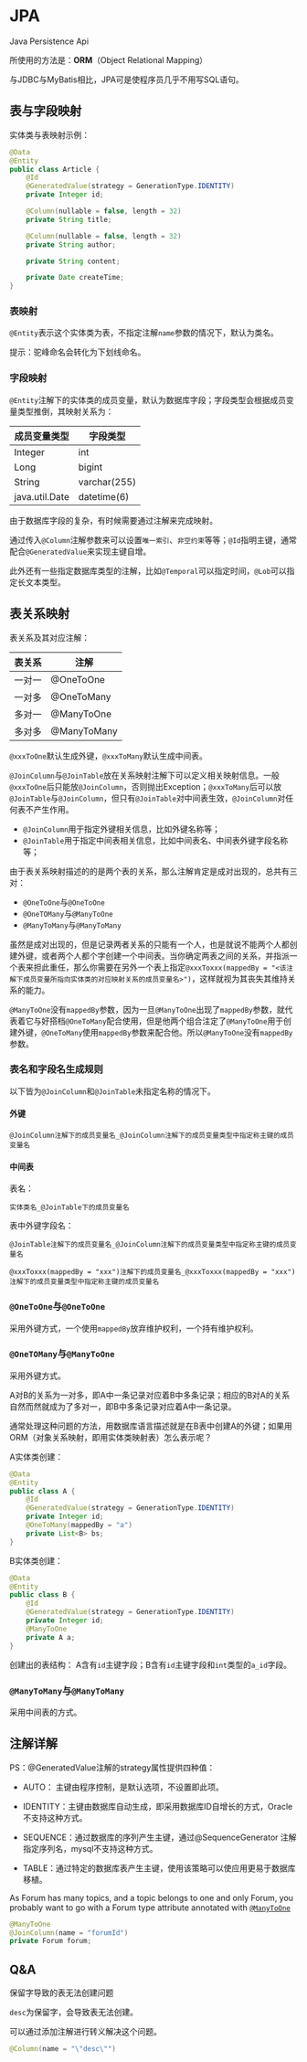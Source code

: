 # JPA

Java Persistence Api

所使用的方法是：**ORM**（Object Relational Mapping）

与JDBC与MyBatis相比，JPA可是使程序员几乎不用写SQL语句。

## 表与字段映射

实体类与表映射示例：

```java
@Data
@Entity
public class Article {
    @Id
    @GeneratedValue(strategy = GenerationType.IDENTITY)
    private Integer id;

    @Column(nullable = false, length = 32)
    private String title;

    @Column(nullable = false, length = 32)
    private String author;

    private String content;

    private Date createTime;
}
```

### 表映射

`@Entity`表示这个实体类为表，不指定注解`name`参数的情况下，默认为类名。

提示：驼峰命名会转化为下划线命名。

### 字段映射

`@Entity`注解下的实体类的成员变量，默认为数据库字段；字段类型会根据成员变量类型推倒，其映射关系为：

| 成员变量类型   | 字段类型     |
| -------------- | ------------ |
| Integer        | int          |
| Long           | bigint       |
| String         | varchar(255) |
| java.util.Date | datetime(6)  |

由于数据库字段的复杂，有时候需要通过注解来完成映射。

通过传入`@Column`注解参数来可以设置`唯一索引`、`非空约束`等等；`@Id`指明主键，通常配合`@GeneratedValue`来实现主键自增。

此外还有一些指定数据库类型的注解，比如`@Temporal`可以指定时间，`@Lob`可以指定长文本类型。

## 表关系映射

表关系及其对应注解：

| 表关系 | 注解        |
| ------ | ----------- |
| 一对一 | @OneToOne   |
| 一对多 | @OneToMany  |
| 多对一 | @ManyToOne  |
| 多对多 | @ManyToMany |

`@xxxToOne`默认生成外键，`@xxxToMany`默认生成中间表。

`@JoinColumn`与`@JoinTable`放在关系映射注解下可以定义相关映射信息。一般`@xxxToOne`后只能放`@JoinColumn`，否则抛出Exception；`@xxxToMany`后可以放`@JoinTable`与`@JoinColumn`，但只有`@JoinTable`对中间表生效，`@JoinColumn`对任何表不产生作用。

- `@JoinColumn`用于指定外键相关信息，比如外键名称等；
- `@JoinTable`用于指定中间表相关信息，比如中间表名、中间表外键字段名称等；

由于表关系映射描述的的是两个表的关系，那么注解肯定是成对出现的，总共有三对：

- `@OneToOne`与`@OneToOne`
- `@OneTOMany`与`@ManyToOne`
- `@ManyToMany`与`@ManyToMany`

虽然是成对出现的，但是记录两者关系的只能有一个人，也是就说不能两个人都创建外键，或者两个人都个字创建一个中间表。当你确定两表之间的关系，并指派一个表来担此重任，那么你需要在另外一个表上指定`@xxxToxxx(mappedBy = "<该注解下成员变量所指向实体类的对应映射关系的成员变量名>")`，这样就视为其丧失其维持关系的能力。

`@ManyToOne`没有`mappedBy`参数，因为一旦`@ManyToOne`出现了`mappedBy`参数，就代表着它与好搭档`@OneToMany`配合使用，但是他两个组合注定了`@ManyToOne`用于创建外键，`@OneToMany`使用`mappedBy`参数来配合他。所以`@ManyToOne`没有`mappedBy`参数。

### 表名和字段名生成规则

以下皆为`@JoinColumn`和`@JoinTable`未指定名称的情况下。

#### 外键

`@JoinColumn注解下的成员变量名_@JoinColumn注解下的成员变量类型中指定称主键的成员变量名`

#### 中间表

表名：

`实体类名_@JoinTable下的成员变量名`

表中外键字段名：

`@JoinTable注解下的成员变量名_@JoinColumn注解下的成员变量类型中指定称主键的成员变量名`

`@xxxToxxx(mappedBy = "xxx")注解下的成员变量名_@xxxToxxx(mappedBy = "xxx")注解下的成员变量类型中指定称主键的成员变量名`

### `@OneToOne`与`@OneToOne`

采用外键方式，一个使用`mappedBy`放弃维护权利，一个持有维护权利。

### `@OneTOMany`与`@ManyToOne`

采用外键方式。

A对B的关系为一对多，即A中一条记录对应着B中多条记录；相应的B对A的关系自然而然就成为了多对一，即B中多条记录对应着A中一条记录。

通常处理这种问题的方法，用数据库语言描述就是在B表中创建A的外键；如果用ORM（对象关系映射，即用实体类映射表）怎么表示呢？

A实体类创建：

```java
@Data
@Entity
public class A {
    @Id
    @GeneratedValue(strategy = GenerationType.IDENTITY)
    private Integer id;
    @OneToMany(mappedBy = "a")
    private List<B> bs;
}
```

B实体类创建：

```java
@Data
@Entity
public class B {
    @Id
    @GeneratedValue(strategy = GenerationType.IDENTITY)
    private Integer id;
    @ManyToOne
    private A a;
}
```

创建出的表结构：
A含有`id`主键字段；B含有`id`主键字段和`int`类型的`a_id`字段。

### `@ManyToMany`与`@ManyToMany`

采用中间表的方式。

## 注解详解

PS：@GeneratedValue注解的strategy属性提供四种值：

- AUTO： 主键由程序控制，是默认选项，不设置即此项。

- IDENTITY：主键由数据库自动生成，即采用数据库ID自增长的方式，Oracle不支持这种方式。
- SEQUENCE：通过数据库的序列产生主键，通过@SequenceGenerator 注解指定序列名，mysql不支持这种方式。
- TABLE：通过特定的数据库表产生主键，使用该策略可以使应用更易于数据库移植。



As Forum has many topics, and a topic belongs to one and only Forum, you probably want to go with a Forum type attribute annotated with [`@ManyToOne`](http://docs.oracle.com/javaee/6/api/javax/persistence/ManyToOne.html)

```java
@ManyToOne
@JoinColumn(name = "forumId")
private Forum forum;
```

## Q&A

保留字导致的表无法创建问题

`desc`为保留字，会导致表无法创建。

可以通过添加注解进行转义解决这个问题。

```java
@Column(name = "\"desc\"")
```